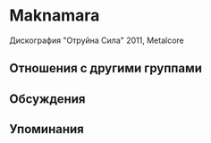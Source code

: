 # Maknamara

Дискография
"Отруйна Сила" 2011, Metalcore

## Отношения с другими группами


## Обсуждения


## Упоминания

